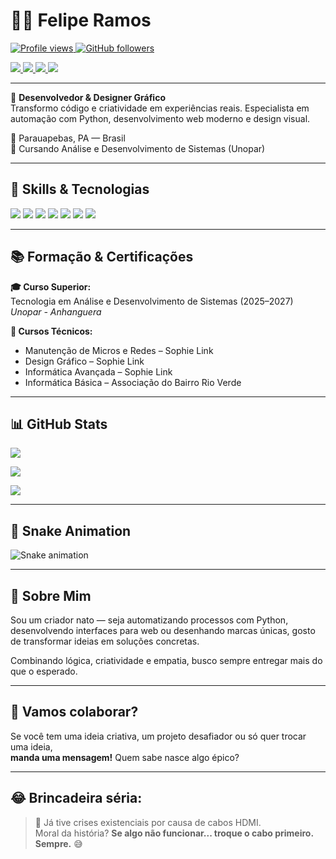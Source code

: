 <h1>👨‍💻 Felipe Ramos</h1>

<p>
  <a href="https://github.com/lipex5k">
    <img src="https://komarev.com/ghpvc/?username=lipex5k&color=green" alt="Profile views" />
  </a>
  <a href="https://github.com/lipex5k">
    <img src="https://img.shields.io/github/followers/lipex5k?style=social" alt="GitHub followers" />
  </a>
</p>

<p>
  <a href="https://www.linkedin.com/in/lipex5k/">
    <img src="https://img.shields.io/badge/LinkedIn-blue?style=for-the-badge&logo=linkedin" />
  </a>
  <a href="mailto:feliperamosdevoffice@gmail.com">
    <img src="https://img.shields.io/badge/Gmail-D14836?style=for-the-badge&logo=gmail&logoColor=white" />
  </a>
  <a href="https://discord.com/users/lipex5k">
    <img src="https://img.shields.io/badge/Discord-5865F2?style=for-the-badge&logo=discord&logoColor=white" />
  </a>
  <a href="https://lipexdev.com.br/">
    <img src="https://img.shields.io/badge/Website-lipexdev.com.br-0abf53?style=for-the-badge&logo=vercel&logoColor=white" />
  </a>
</p>

---

🎯 **Desenvolvedor & Designer Gráfico**  
Transformo código e criatividade em experiências reais. Especialista em automação com Python, desenvolvimento web moderno e design visual.

📍 Parauapebas, PA — Brasil  
🌱 Cursando Análise e Desenvolvimento de Sistemas (Unopar)

---

## 🚀 Skills & Tecnologias

<p>
  <img src="https://img.shields.io/badge/Python-3776AB?style=for-the-badge&logo=python&logoColor=white" />
  <img src="https://img.shields.io/badge/HTML5-e34c26?style=for-the-badge&logo=html5&logoColor=white" />
  <img src="https://img.shields.io/badge/CSS3-264de4?style=for-the-badge&logo=css3&logoColor=white" />
  <img src="https://img.shields.io/badge/JavaScript-F7DF1E?style=for-the-badge&logo=javascript&logoColor=black" />
  <img src="https://img.shields.io/badge/Node.js-339933?style=for-the-badge&logo=nodedotjs&logoColor=white" />
  <img src="https://img.shields.io/badge/TypeScript-007acc?style=for-the-badge&logo=typescript&logoColor=white" />
  <img src="https://img.shields.io/badge/Photoshop-31A8FF?style=for-the-badge&logo=adobe-photoshop&logoColor=white" />
</p>

---

## 📚 Formação & Certificações

**🎓 Curso Superior:**  
Tecnologia em Análise e Desenvolvimento de Sistemas (2025–2027)  
_Unopar - Anhanguera_

**📄 Cursos Técnicos:**  
- Manutenção de Micros e Redes – Sophie Link  
- Design Gráfico – Sophie Link  
- Informática Avançada – Sophie Link  
- Informática Básica – Associação do Bairro Rio Verde

---

## 📊 GitHub Stats

<p>
  <img src="https://github-readme-stats.vercel.app/api?username=lipex5k&show_icons=true&theme=tokyonight&count_private=true" />
</p>

<p>
  <img src="https://github-readme-streak-stats.herokuapp.com?user=lipex5k&theme=tokyonight&hide_border=false" />
</p>

<p>
  <img src="https://github-readme-stats.vercel.app/api/top-langs/?username=lipex5k&layout=compact&theme=tokyonight" />
</p>

---

## 🐍 Snake Animation

<p>
  <img src="https://raw.githubusercontent.com/lipex5k/lipex5k/output/github-contribution-grid-snake.svg" alt="Snake animation" />
</p>

---

## 🧠 Sobre Mim

Sou um criador nato — seja automatizando processos com Python, desenvolvendo interfaces para web ou desenhando marcas únicas, gosto de transformar ideias em soluções concretas.

Combinando lógica, criatividade e empatia, busco sempre entregar mais do que o esperado.

---

## 🤝 Vamos colaborar?

Se você tem uma ideia criativa, um projeto desafiador ou só quer trocar uma ideia,  
**manda uma mensagem!** Quem sabe nasce algo épico?

---

## 😂 Brincadeira séria:

> 🧃 Já tive crises existenciais por causa de cabos HDMI.  
> Moral da história? **Se algo não funcionar... troque o cabo primeiro. Sempre.** 😅

